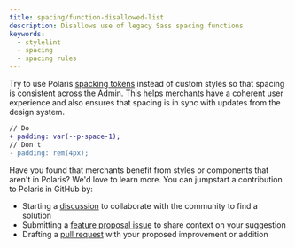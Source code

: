 ```yaml
---
title: spacing/function-disallowed-list
description: Disallows use of legacy Sass spacing functions
keywords:
  - stylelint
  - spacing
  - spacing rules
---
```


Try to use Polaris [spacking tokens](/tokens/spacing) instead of custom styles so that spacing is consistent across the Admin. This helps merchants have a coherent user experience and also ensures that spacing is in sync with updates from the design system.

```diff
// Do
+ padding: var(--p-space-1);
// Don't
- padding: rem(4px);
```

Have you found that merchants benefit from styles or components that aren't in Polaris? We'd love to learn more. You can jumpstart a contribution to Polaris in GitHub by:

- Starting a [discussion](https://github.com/Shopify/polaris/discussions/6750) to collaborate with the community to find a solution
- Submitting a [feature proposal issue](https://github.com/Shopify/polaris/issues/new?assignees=&labels=Feature+request&template=FEATURE_REQUEST.md) to share context on your suggestion
- Drafting a [pull request](https://github.com/Shopify/polaris/pulls) with your proposed improvement or addition
